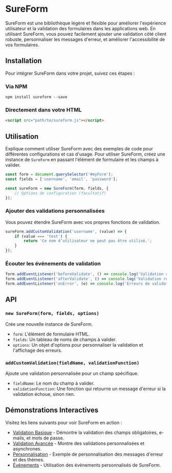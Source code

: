 # SureForm
SureForm est une bibliothèque légère et flexible pour améliorer l'expérience utilisateur et la validation des formulaires dans les applications web. En utilisant SureForm, vous pouvez facilement ajouter une validation côté client robuste, personnaliser les messages d'erreur, et améliorer l'accessibilité de vos formulaires.

## Installation
Pour intégrer SureForm dans votre projet, suivez ces étapes :

### Via NPM
```npm
npm install sureform --save
```

### Directement dans votre HTML
```html
<script src="path/to/sureform.js"></script>
```

## Utilisation
Explique comment utiliser SureForm avec des exemples de code pour différentes configurations et cas d'usage.
Pour utiliser SureForm, créez une instance de `SureForm` en passant l'élément de formulaire et les champs à valider.

```javascript
const form = document.querySelector('#myForm');
const fields = ['username', 'email', 'password'];

const sureForm = new SureForm(form, fields, {
    // Options de configuration (facultatif)
});
```

### Ajouter des validations personnalisées
Vous pouvez étendre SureForm avec vos propres fonctions de validation.

```javascript
sureForm.addCustomValidation('username', (value) => {
    if (value === 'test') {
        return 'Ce nom d’utilisateur ne peut pas être utilisé.';
    }
});
```

### Écouter les événements de validation
```javascript
form.addEventListener('beforeValidate', () => console.log('Validation commencée'));
form.addEventListener('afterValidate', () => console.log('Validation réussie'));
form.addEventListener('onError', (e) => console.log('Erreurs de validation détectées', e.detail.errors));
```

## API

### `new SureForm(form, fields, options)`
Crée une nouvelle instance de SureForm.
- `form`: L'élément de formulaire HTML.
- `fields`: Un tableau de noms de champs à valider.
- `options`: Un objet d'options pour personnaliser la validation et l'affichage des erreurs.

### `addCustomValidation(fieldName, validationFunction)`
Ajoute une validation personnalisée pour un champ spécifique.
- `fieldName`: Le nom du champ à valider.
- `validationFunction`: Une fonction qui retourne un message d'erreur si la validation échoue, sinon rien.

## Démonstrations Interactives
Visitez les liens suivants pour voir SureForm en action :
- [Validation Basique](#) - Démontre la validation des champs obligatoires, e-mails, et mots de passe.
- [Validation Avancée](#) - Montre des validations personnalisées et asynchrones.
- [Personnalisation](#) - Exemple de personnalisation des messages d'erreur et des thèmes.
- [Événements](#) - Utilisation des événements personnalisés de SureForm.
